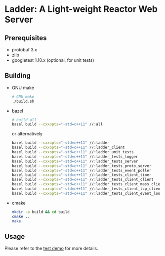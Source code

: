 # Ladder: A Light-weight Reactor Web Server

## Prerequisites
* protobuf 3.x
* zlib
* googletest 1.10.x (optional, for unit tests)

## Building
* GNU make

  ```sh
  # GNU make
  ./build.sh
  ```

* bazel
  
  ```sh
  # build all
  bazel build --cxxopts="-std=c++11" //:all
  ```

  or alternatively

  ```sh
  bazel build --cxxopts="-std=c++11" //:ladder
  bazel build --cxxopts="-std=c++11" //:ladder_client
  bazel build --cxxopts="-std=c++11" //:ladder_unit_tests
  bazel build --cxxopts="-std=c++11" //:ladder_tests_logger
  bazel build --cxxopts="-std=c++11" //:ladder_tests_server
  bazel build --cxxopts="-std=c++11" //:ladder_tests_proto_server
  bazel build --cxxopts="-std=c++11" //:ladder_tests_event_poller
  bazel build --cxxopts="-std=c++11" //:ladder_tests_client_timer
  bazel build --cxxopts="-std=c++11" //:ladder_tests_client_client
  bazel build --cxxopts="-std=c++11" //:ladder_tests_client_mass_clients
  bazel build --cxxopts="-std=c++11" //:ladder_tests_client_tcp_client
  bazel build --cxxopts="-std=c++11" //:ladder_tests_client_event_loop_thread
  ```

* cmake

  ```sh
  mkdir -p build && cd build
  cmake ..
  make
  ```

## Usage
Please refer to the [test demo](tests/server) for more details.

